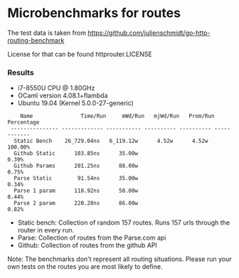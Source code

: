 # Microbenchmarks for routes

The test data is taken from https://github.com/julienschmidt/go-http-routing-benchmark

License for that can be found httprouter.LICENSE

### Results

* i7-8550U CPU @ 1.80GHz
* OCaml version 4.08.1+flambda
* Ubuntu 19.04 (Kernel 5.0.0-27-generic)

```
    Name               Time/Run     mWd/Run   mjWd/Run   Prom/Run   Percentage
 --------------- ------------- ----------- ---------- ---------- ------------
  Static Bench    26_729.04ns   6_119.12w      4.52w      4.52w      100.00%
  Github Static      103.85ns      35.00w                              0.39%
  Github Params      201.25ns      88.00w                              0.75%
  Parse Static        91.54ns      35.00w                              0.34%
  Parse 1 param      118.92ns      58.00w                              0.44%
  Parse 2 param      220.28ns      86.00w                              0.82%
```

* Static bench: Collection of random 157 routes. Runs 157 urls through the router in every run.
* Parse: Collection of routes from the Parse.com api
* Github: Collection of routes from the github API


Note: The benchmarks don't represent all routing situations.
Please run your own tests on the routes you are most likely to define.
